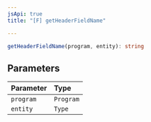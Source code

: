 ```yaml
---
jsApi: true
title: "[F] getHeaderFieldName"

---
```

```ts
getHeaderFieldName(program, entity): string
```

## Parameters

| Parameter | Type |
| :------ | :------ |
| `program` | `Program` |
| `entity` | `Type` |
